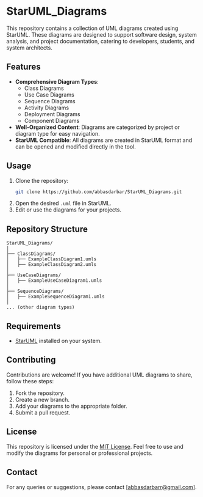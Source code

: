 # StarUML_Diagrams

This repository contains a collection of UML diagrams created using StarUML. These diagrams are designed to support software design, system analysis, and project documentation, catering to developers, students, and system architects.

## Features
- **Comprehensive Diagram Types**:
  - Class Diagrams
  - Use Case Diagrams
  - Sequence Diagrams
  - Activity Diagrams
  - Deployment Diagrams
  - Component Diagrams
- **Well-Organized Content**: Diagrams are categorized by project or diagram type for easy navigation.
- **StarUML Compatible**: All diagrams are created in StarUML format and can be opened and modified directly in the tool.

## Usage
1. Clone the repository:
   ```bash
   git clone https://github.com/abbasdarbar/StarUML_Diagrams.git
   ```
2. Open the desired `.uml` file in StarUML.
3. Edit or use the diagrams for your projects.

## Repository Structure
```
StarUML_Diagrams/
│
├── ClassDiagrams/
│   ├── ExampleClassDiagram1.umls
│   ├── ExampleClassDiagram2.umls
│
├── UseCaseDiagrams/
│   ├── ExampleUseCaseDiagram1.umls
│
├── SequenceDiagrams/
│   ├── ExampleSequenceDiagram1.umls
│
... (other diagram types)
```

## Requirements
- [StarUML](https://staruml.io/) installed on your system.

## Contributing
Contributions are welcome! If you have additional UML diagrams to share, follow these steps:
1. Fork the repository.
2. Create a new branch.
3. Add your diagrams to the appropriate folder.
4. Submit a pull request.

## License
This repository is licensed under the [MIT License](LICENSE). Feel free to use and modify the diagrams for personal or professional projects.

## Contact
For any queries or suggestions, please contact [abbasdarbarr@gmail.com].

